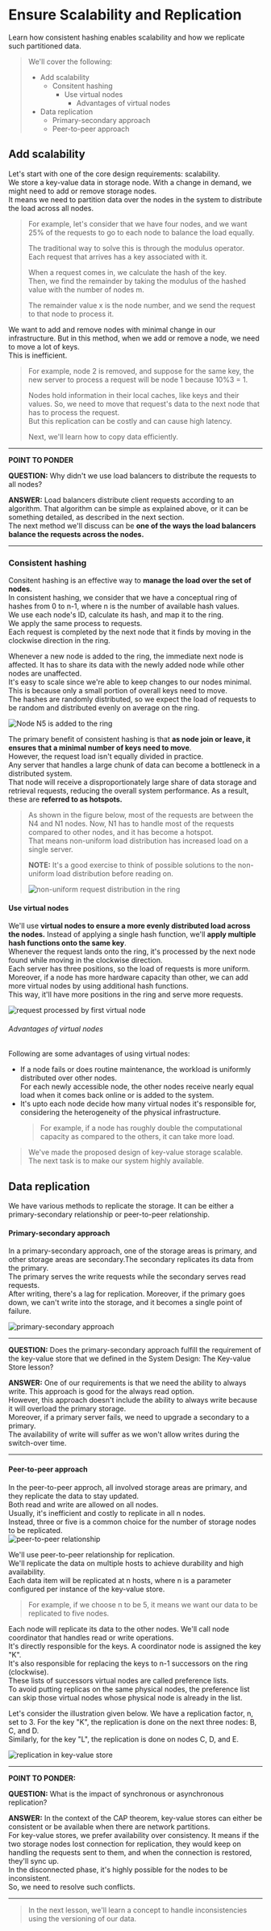 # Ensure Scalability and Replication

Learn how consistent hashing enables scalability and how we replicate such partitioned data.

> We'll cover the following:
>
> - Add scalability
>   - Consitent hashing
>     - Use virtual nodes
>       - Advantages of virtual nodes
> - Data replication
>   - Primary-secondary approach
>   - Peer-to-peer approach

## Add scalability

Let's start with one of the core design requirements: scalability.  
 We store a key-value data in storage node. With a change in demand, we might need to add or remove storage nodes.  
 It means we need to partition data over the nodes in the system to distribute the load across all nodes.

> For example, let's consider that we have four nodes, and we want 25% of the requests to go to each node to balance the load equally.
>
> The traditional way to solve this is through the modulus operator.  
>  Each request that arrives has a key associated with it.
>
> When a request comes in, we calculate the hash of the key.  
>  Then, we find the remainder by taking the modulus of the hashed value with the number of nodes m.
>
> The remainder value x is the node number, and we send the request to that node to process it.

We want to add and remove nodes with minimal change in our infrastructure. But in this method, when we add or remove a node, we need to move a lot of keys.  
 This is inefficient.

> For example, node 2 is removed, and suppose for the same key, the new server to process a request will be node 1 because 10%3 = 1.
>
> Nodes hold information in their local caches, like keys and their values. So, we need to move that request's data to the next node that has to process the request.  
>  But this replication can be costly and can cause high latency.
>
> Next, we'll learn how to copy data efficiently.

---

**POINT TO PONDER**

**QUESTION:** Why didn't we use load balancers to distribute the requests to all nodes?

**ANSWER:** Load balancers distribute client requests according to an algorithm. That algorithm can be simple as explained above, or it can be something detailed, as described in the next section.  
 The next method we'll discuss can be **one of the ways the load balancers balance the requests across the nodes.**

---

### Consistent hashing

Consitent hashing is an effective way to **manage the load over the set of nodes.**  
 In consistent hashing, we consider that we have a conceptual ring of hashes from 0 to n-1, where n is the number of available hash values.  
 We use each node's ID, calculate its hash, and map it to the ring.  
 We apply the same process to requests.  
 Each request is completed by the next node that it finds by moving in the clockwise direction in the ring.

Whenever a new node is added to the ring, the immediate next node is affected. It has to share its data with the newly added node while other nodes are unaffected.  
 It's easy to scale since we're able to keep changes to our nodes minimal. This is because only a small portion of overall keys need to move.  
 The hashes are randomly distributed, so we expect the load of requests to be random and distributed evenly on average on the ring.

![Node N5 is added to the ring](./images/3-1-new-node-added-to-the-ring.png)

The primary benefit of consistent hashing is that **as node join or leave, it ensures that a minimal number of keys need to move**.  
 However, the request load isn't equally divided in practice.  
 Any server that handles a large chunk of data can become a bottleneck in a distributed system.  
 That node will receive a disproportionately large share of data storage and retrieval requests, reducing the overall system performance.
As a result, these are **referred to as hotspots.**

> As shown in the figure below, most of the requests are between the N4 and N1 nodes. Now, N1 has to handle most of the requests compared to other nodes, and it has become a hotspot.  
>  That means non-uniform load distribution has increased load on a single server.
>
> **NOTE:** It's a good exercise to think of possible solutions to the non-uniform load distribution before reading on.
>
> ![non-uniform request distribution in the ring](./images/3-2-non-uniform-request-distribution-in-the-ring.png)

#### Use virtual nodes

We'll use **virtual nodes to ensure a more evenly distributed load across the nodes.** Instead of applying a single hash function, we'll **apply multiple hash functions onto the same key**.  
 Whenever the request lands onto the ring, it's processed by the next node found while moving in the clockwise direction.  
 Each server has three positions, so the load of requests is more uniform.  
Moreover, if a node has more hardware capacity than other, we can add more virtual nodes by using additional hash functions.  
 This way, it'll have more positions in the ring and serve more requests.

![request processed by first virtual node](./images/3-3-request-processed-by-first-virtual-node-of-Node1.png)

###### Advantages of virtual nodes

Following are some advantages of using virtual nodes:

- If a node fails or does routine maintenance, the workload is uniformly distributed over other nodes.  
   For each newly accessible node, the other nodes receive nearly equal load when it comes back online or is added to the system.
- It's upto each node decide how many virtual nodes it's responsible for, considering the heterogeneity of the physical infrastructure.
  > For example, if a node has roughly double the computational capacity as compared to the others, it can take more load.

> We've made the proposed design of key-value storage scalable.  
>  The next task is to make our system highly available.

## Data replication

We have various methods to replicate the storage. It can be either a primary-secondary relationship or peer-to-peer relationship.

#### Primary-secondary approach

In a primary-secondary approach, one of the storage areas is primary, and other storage areas are secondary.The secondary replicates its data from the primary.  
 The primary serves the write requests while the secondary serves read requests.  
 After writing, there's a lag for replication. Moreover, if the primary goes down, we can't write into the storage, and it becomes a single point of failure.

![primary-secondary approach](./images/3-4-primary-secondary-approach.png)

---

**QUESTION:** Does the primary-secondary approach fulfill the requirement of the key-value store that we defined in the System Design: The Key-value Store lesson?

**ANSWER:** One of our requirements is that we need the ability to always write. This approach is good for the always read option.  
 However, this approach doesn't include the ability to always write because it will overload the primary storage.  
Moreover, if a primary server fails, we need to upgrade a secondary to a primary.  
 The availability of write will suffer as we won't allow writes during the switch-over time.

---

#### Peer-to-peer approach

In the peer-to-peer approch, all involved storage areas are primary, and they replicate the data to stay updated.  
 Both read and write are allowed on all nodes.  
 Usually, it's inefficient and costly to replicate in all n nodes.  
 Instead, three or five is a common choice for the number of storage nodes to be replicated.  
 ![peer-to-peer relationship](./images/3-5-peer-to-peer%20relationship.png)

We'll use peer-to-peer relationship for replication.  
 We'll replicate the data on multiple hosts to achieve durability and high availability.  
 Each data item will be replicated at n hosts, where n is a parameter configured per instance of the key-value store.

> For example, if we choose n to be 5, it means we want our data to be replicated to five nodes.

Each node will replicate its data to the other nodes. We'll call node coordinator that handles read or write operations.  
 It's directly responsible for the keys. A coordinator node is assigned the key "K".  
 It's also responsible for replacing the keys to n-1 successors on the ring (clockwise).  
 These lists of successors virtual nodes are called preference lists.  
 To avoid putting replicas on the same physical nodes, the preference list can skip those virtual nodes whose physical node is already in the list.

Let's consider the illustration given below. We have a replication factor, n, set to 3. For the key "K", the replication is done on the next three nodes: B, C, and D.  
 Similarly, for the key "L", the replication is done on nodes C, D, and E.

![replication in key-value store](./images/3-6-replication-in-key-value-store.png)

---

**POINT TO PONDER:**

**QUESTION:** What is the impact of synchronous or asynchronous replication?

**ANSWER:** In the context of the CAP theorem, key-value stores can either be consistent or be available when there are network partitions.  
 For key-value stores, we prefer availability over consistency. It means if the two storage nodes lost connection for replication, they would keep on handling the requests sent to them, and when the connection is restored, they'll sync up.  
 In the disconnected phase, it's highly possible for the nodes to be inconsistent.  
So, we need to resolve such conflicts.

---

> In the next lesson, we'll learn a concept to handle inconsistencies using the versioning of our data.
